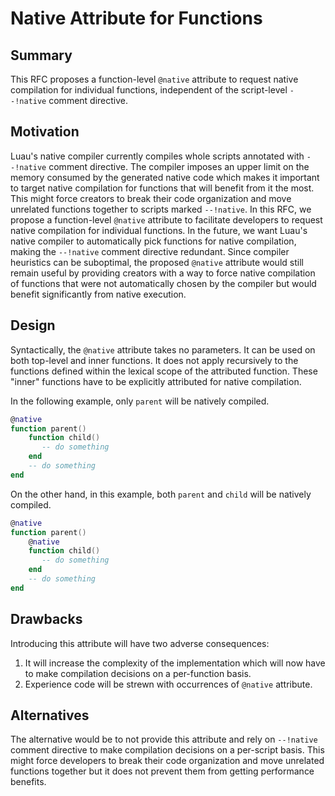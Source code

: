 # Native Attribute for Functions

## Summary

This RFC proposes a function-level `@native` attribute to request native compilation for individual functions, independent of the script-level `--!native` comment directive.

## Motivation

Luau's native compiler currently compiles whole scripts annotated with `--!native` comment directive. The compiler imposes an upper limit on the memory consumed by the generated native code which makes it important to target native compilation for functions that will benefit from it the most. This might force creators to break their code organization and move unrelated functions together to scripts marked `--!native`. In this RFC, we propose a function-level `@native` attribute to facilitate developers to request native compilation for individual functions. In the future, we want Luau's native compiler to automatically pick functions for native compilation, making the `--!native` comment directive redundant. Since compiler heuristics can be suboptimal, the proposed `@native` attribute would still remain useful by providing creators with a way to force native compilation of functions that were not automatically chosen by the compiler but would benefit significantly from native execution.

## Design

Syntactically, the `@native` attribute takes no parameters. It can be used on both top-level and inner functions. It does not apply recursively to the functions defined within the lexical scope of the attributed function. These "inner" functions have to be explicitly attributed for native compilation.

In the following example, only `parent` will be natively compiled.

```lua
@native
function parent()
    function child()
       -- do something
    end
    -- do something
end
```

On the other hand, in this example, both `parent` and `child` will be natively compiled.

```lua
@native
function parent()
    @native
    function child()
       -- do something
    end
    -- do something
end
```

## Drawbacks

Introducing this attribute will have two adverse consequences:

1. It will increase the complexity of the implementation which will now have to make compilation decisions on a per-function basis.
2. Experience code will be strewn with occurrences of `@native` attribute.

## Alternatives

The alternative would be to not provide this attribute and rely on `--!native` comment directive to make compilation decisions on a per-script basis. This might force developers to break their code organization and move unrelated functions together but it does not prevent them from getting performance benefits.
